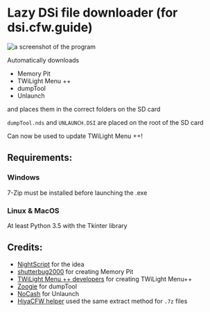 # Lazy DSi file downloader (for dsi.cfw.guide)

![a screenshot of the program](https://github.com/YourKalamity/lazy-dsi-file-downloader/raw/master/assets/files/screenshots/app%20v1.1.0.png "Lazy DSi file downloader on Windows 10")

Automatically downloads 
- Memory Pit
- TWiLight Menu ++
- dumpTool
- Unlaunch

and places them in the correct folders on the SD card

`dumpTool.nds` and `UNLAUNCH.DSI` are placed on the root of the SD card

Can now be used to update TWiLight Menu ++!

## Requirements:

### Windows

7-Zip must be installed before launching the .exe

### Linux & MacOS

At least Python 3.5 with the Tkinter library


## Credits:
- [NightScript](https://github.com/NightYoshi370) for the idea 
- [shutterbug2000](https://gbatemp.net/members/shutterbug2000.354863/) for creating Memory Pit
- [TWiLight Menu ++ developers](https://github.com/DS-Homebrew/TWiLightMenu) for creating TWiLight Menu++
- [Zoogie](https://github.com/zoogie/dumpTool) for dumpTool
- [NoCash](https://problemkaputt.de/) for Unlaunch
- [HiyaCFW helper](https://github.com/mondul/HiyaCFW-Helper) used the same extract method for `.7z` files
